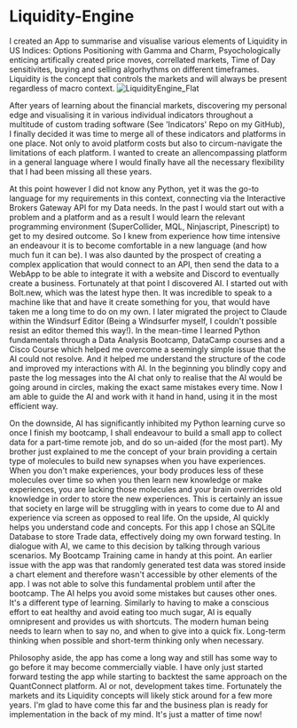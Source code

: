 # Liquidity-Engine
I created an App to summarise and visualise various elements of Liquidity in US Indices: Options Positioning with Gamma and Charm, Psyochologically enticing artifically created price moves, correllated markets, Time of Day sensitivites, buying and selling algorhythms on different timeframes. Liquidity is the concept that controls the markets and will always be present regardless of macro context.
![LiquidityEngine_Flat](https://github.com/user-attachments/assets/4da584cd-a91b-4269-89f2-c951328a0c68)

After years of learning about the financial markets, discovering my personal edge and visualising it in various individual indicators throughout a multitude of custom trading software (See 'Indicators' Repo on my GitHub), I finally decided it was time to merge all of these indicators and platforms in one place. Not only to avoid platform costs but also to circum-navigate the limitations of each platform. I wanted to create an allencompassing platform in a general language where I would finally have all the necessary flexibility that I had been missing all these years.

At this point however I did not know any Python, yet it was the go-to language for my requirements in this context, connecting via the Interactive Brokers Gateway API for my Data needs. In the past I would start out with a problem and a platform and as a result I would learn the relevant programming environment (SuperCollider, MQL, Ninjascript, Pinescript) to get to my desired outcome. So I knew from experience how time intensive an endeavour it is to become comfortable in a new language (and how much fun it can be). I was also daunted by the prospect of creating a complex application that would connect to an API, then send the data to a WebApp to be able to integrate it with a website and Discord to eventually create a business. Fortunately at that point I discovered AI. I started out with Bolt.new, which was the latest hype then. It was incredible to speak to a machine like that and have it create something for you, that would have taken me a long time to do on my own. I later migrated the project to Claude within the Windsurf Editor (Being a Windsurfer myself, I couldn't possible resist an editor themed this way!). In the mean-time I learned Python fundamentals through a Data Analysis Bootcamp, DataCamp courses and a Cisco Course which helped me overcome a seemingly simple issue that the AI could not resolve. And it helped me understand the structure of the code and improved my interactions with AI. In the beginning you blindly copy and paste the log messages into the AI chat only to realise that the AI would be going around in circles, making the exact same mistakes every time. Now I am able to guide the AI and work with it hand in hand, using it in the most efficient way.

On the downside, AI has significantly inhibited my Python learning curve so once I finish my bootcamp, I shall endeavour to build a small app to collect data for a part-time remote job, and do so un-aided (for the most part). My brother just explained to me the concept of your brain providing a certain type of molecules to build new synapses when you have experiences. When you don't make experiences, your body produces less of these molecules over time so when you then learn new knowledge or make experiences, you are lacking those molecules and your brain overrides old knowledge in order to store the new experiences. This is certainly an issue that society en large will be struggling with in years to come due to AI and experience via screen as opposed to real life.
On the upside, AI quickly helps you understand code and concepts. For this app I chose an SQLite Database to store Trade data, effectively doing my own forward testing. In dialogue with AI, we came to this decision by talking through various scenarios. My Bootcamp Training came in handy at this point. An earlier issue with the app was that randomly generated test data was stored inside a chart element and therefore wasn't accessible by other elements of the app. I was not able to solve this fundamental problem until after the bootcamp. The AI helps you avoid some mistakes but causes other ones. It's a different type of learning. Similarly to having to make a conscious effort to eat healthy and avoid eating too much sugar, AI is equally omnipresent and provides us with shortcuts. The modern human being needs to learn when to say no, and when to give into a quick fix. Long-term thinking when possible and short-term thinking only when necessary.

Philosophy aside, the app has come a long way and still has some way to go before it may become commercially viable. I have only just started forward testing the app while starting to backtest the same approach on the QuantConnect platform. AI or not, development takes time. Fortunately the markets and its Liquidity concepts will likely stick around for a few more years. I'm glad to have come this far and the business plan is ready for implementation in the back of my mind. It's just a matter of time now!
